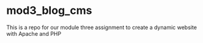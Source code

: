 # mod3_blog_cms
This is a repo for our module three assignment to create a dynamic website with Apache and PHP
